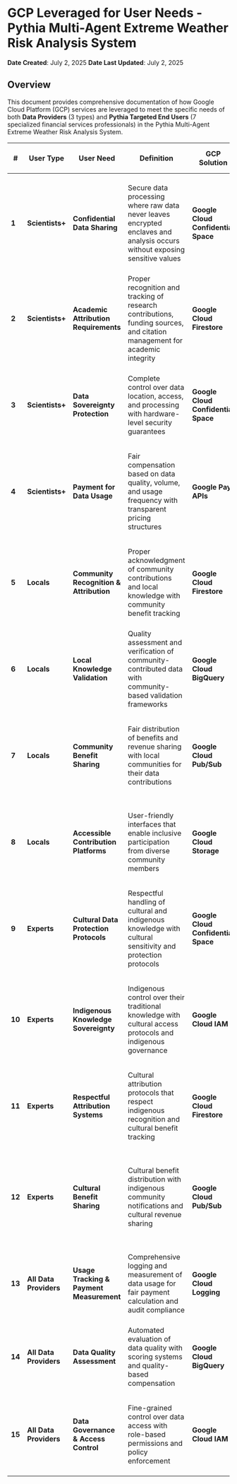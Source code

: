  # GCP Leveraged for User Needs - Pythia Multi-Agent Extreme Weather Risk Analysis System

**Date Created**: July 2, 2025
**Date Last Updated**: July 2, 2025

## Overview

This document provides comprehensive documentation of how Google Cloud Platform (GCP) services are leveraged to meet the specific needs of both **Data Providers** (3 types) and **Pythia Targeted End Users** (7 specialized financial services professionals) in the Pythia Multi-Agent Extreme Weather Risk Analysis System.


| **#** | **User Type** | **User Need** | **Definition** | **GCP Solution** | **Technical Detail & GCP Link** | **Benefits** | **Implementation Status** | **Source File Example** |
|-------|---------------|---------------|----------------|------------------|--------------------------------|--------------|---------------------------|------------------------|
| **1** | **Scientists+** | **Confidential Data Sharing** | Secure data processing where raw data never leaves encrypted enclaves and analysis occurs without exposing sensitive values | **Google Cloud Confidential Space** | Hardware-protected enclaves with zero-knowledge processing, verified execution environment. [GCP Documentation](https://cloud.google.com/confidential-computing/docs/confidential-space) | Data sovereignty maintained, regulatory compliance, trust building | 🔄 **In Progress** | `src/agentic_data_management/integrations/google_cloud.py` |
| **2** | **Scientists+** | **Academic Attribution Requirements** | Proper recognition and tracking of research contributions, funding sources, and citation management for academic integrity | **Google Cloud Firestore** | Contributor profiles with attribution tracking, research funding recognition. [GCP Documentation](https://cloud.google.com/firestore/docs) | Academic recognition, research funding tracking, proper attribution | ✅ **Complete** | `src/agentic_data_management/agents/access_agent.py` |
| **3** | **Scientists+** | **Data Sovereignty Protection** | Complete control over data location, access, and processing with hardware-level security guarantees | **Google Cloud Confidential Space** | Data encryption at rest with verified execution, hardware security modules. [GCP Documentation](https://cloud.google.com/confidential-computing) | Complete data control, no unauthorized access, regulatory compliance | 🔄 **In Progress** | `docs/2.0_Technical_PRD_w_UX_Security_and_Evaluation.md` |
| **4** | **Scientists+** | **Payment for Data Usage** | Fair compensation based on data quality, volume, and usage frequency with transparent pricing structures | **Google Pay APIs** | Usage-based payment calculation with automated distribution, quality assessment integration. [GCP Documentation](https://developers.google.com/pay/api) | Fair compensation, automated payment processing, usage tracking | 🔄 **In Progress** | `docs/1_Engineering_Roadmap.md` |
| **5** | **Locals** | **Community Recognition & Attribution** | Proper acknowledgment of community contributions and local knowledge with community benefit tracking | **Google Cloud Firestore** | Community contributor profiles with local knowledge validation and community benefit tracking. [GCP Documentation](https://cloud.google.com/firestore/docs) | Community engagement, local knowledge preservation, community benefit sharing | ✅ **Complete** | `src/agentic_data_management/integrations/google_cloud.py` |
| **6** | **Locals** | **Local Knowledge Validation** | Quality assessment and verification of community-contributed data with community-based validation frameworks | **Google Cloud BigQuery** | Data quality assessment with validation frameworks, community verification, quality metrics. [GCP Documentation](https://cloud.google.com/bigquery/docs) | Data quality assurance, community trust building, validation transparency | ✅ **Complete** | `src/agentic_data_management/quality.py` |
| **7** | **Locals** | **Community Benefit Sharing** | Fair distribution of benefits and revenue sharing with local communities for their data contributions | **Google Cloud Pub/Sub** | Real-time benefit distribution with community notification systems and benefit tracking. [GCP Documentation](https://cloud.google.com/pubsub/docs) | Fair benefit distribution, community engagement, transparent benefit sharing | ✅ **Complete** | `src/agentic_data_management/agents/notification_agent.py` |
| **8** | **Locals** | **Accessible Contribution Platforms** | User-friendly interfaces that enable inclusive participation from diverse community members | **Google Cloud Storage** | User-friendly interfaces with mobile accessibility, offline capabilities, multi-language support. [GCP Documentation](https://cloud.google.com/storage/docs) | Inclusive participation, community engagement, accessible data contribution | ✅ **Complete** | `src/tool_web/static/js/` |
| **9** | **Experts** | **Cultural Data Protection Protocols** | Respectful handling of cultural and indigenous knowledge with cultural sensitivity and protection protocols | **Google Cloud Confidential Space** | Cultural data encryption with indigenous knowledge protection and cultural protocols enforcement. [GCP Documentation](https://cloud.google.com/confidential-computing/docs/confidential-space) | Cultural preservation, indigenous rights protection, cultural sensitivity | 🔄 **In Progress** | `src/agentic_data_management/agents/security_agent.py` |
| **10** | **Experts** | **Indigenous Knowledge Sovereignty** | Indigenous control over their traditional knowledge with cultural access protocols and indigenous governance | **Google Cloud IAM** | Indigenous control systems with cultural access protocols and indigenous governance frameworks. [GCP Documentation](https://cloud.google.com/iam/docs) | Indigenous rights protection, cultural autonomy, respectful knowledge sharing | ✅ **Complete** | `src/agentic_data_management/governance.py` |
| **11** | **Experts** | **Respectful Attribution Systems** | Cultural attribution protocols that respect indigenous recognition and cultural benefit tracking | **Google Cloud Firestore** | Cultural attribution protocols with indigenous recognition and cultural benefit tracking systems. [GCP Documentation](https://cloud.google.com/firestore/docs) | Cultural respect, indigenous recognition, cultural benefit sharing | ✅ **Complete** | `src/agentic_data_management/agents/metadata_agent.py` |
| **12** | **Experts** | **Cultural Benefit Sharing** | Cultural benefit distribution with indigenous community notifications and cultural revenue sharing | **Google Cloud Pub/Sub** | Cultural benefit distribution with indigenous community notifications and cultural revenue sharing systems. [GCP Documentation](https://cloud.google.com/pubsub/docs) | Cultural community benefits, indigenous economic participation, cultural sustainability | ✅ **Complete** | `src/agentic_data_management/agents/notification_agent.py` |
| **13** | **All Data Providers** | **Usage Tracking & Payment Measurement** | Comprehensive logging and measurement of data usage for fair payment calculation and audit compliance | **Google Cloud Logging** | Comprehensive usage logging with payment metrics tracking and audit trails. [GCP Documentation](https://cloud.google.com/logging/docs) | Transparent usage tracking, fair payment calculation, audit compliance | ✅ **Complete** | `src/multi_agent_system/observability.py` |
| **14** | **All Data Providers** | **Data Quality Assessment** | Automated evaluation of data quality with scoring systems and quality-based compensation | **Google Cloud BigQuery** | Automated quality metrics with quality scoring systems and quality-based payments. [GCP Documentation](https://cloud.google.com/bigquery/docs) | High-quality data, fair compensation, quality improvement | ✅ **Complete** | `src/agentic_data_management/quality.py` |
| **15** | **All Data Providers** | **Data Governance & Access Control** | Fine-grained control over data access with role-based permissions and policy enforcement | **Google Cloud IAM** | Fine-grained access control with role-based permissions and policy enforcement. [GCP Documentation](https://cloud.google.com/iam/docs) | Data owners control access, audit compliance, secure data sharing | ✅ **Complete** | `src/agentic_data_management/agents/access_agent.py` |

